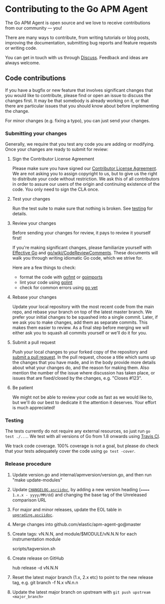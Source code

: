 # Contributing to the Go APM Agent

The Go APM Agent is open source and we love to receive contributions from our community — you!

There are many ways to contribute, from writing tutorials or blog posts, improving the
documentation, submitting bug reports and feature requests or writing code.

You can get in touch with us through [Discuss](https://discuss.elastic.co/c/apm).
Feedback and ideas are always welcome.

## Code contributions

If you have a bugfix or new feature that involves significant changes that you would like to
contribute, please find or open an issue to discuss the changes first. It may be that somebody
is already working on it, or that there are particular issues that you should know about before
implementing the change.

For minor changes (e.g. fixing a typo), you can just send your changes.

### Submitting your changes

Generally, we require that you test any code you are adding or modifying. Once your changes are
ready to submit for review:

1. Sign the Contributor License Agreement

    Please make sure you have signed our [Contributor License Agreement](https://www.elastic.co/contributor-agreement/).
    We are not asking you to assign copyright to us, but to give us the right to distribute
    your code without restriction. We ask this of all contributors in order to assure our
    users of the origin and continuing existence of the code. You only need to sign the CLA once.

2. Test your changes

    Run the test suite to make sure that nothing is broken.
    See [testing](#testing) for details.

3. Review your changes

    Before sending your changes for review, it pays to review it yourself first!

    If you're making significant changes, please familiarize yourself with [Effective Go](https://golang.org/doc/effective_go.html)
    and [go/wiki/CodeReviewComments](https://github.com/golang/go/wiki/CodeReviewComments).
    These documents will walk you through writing idiomatic Go code, which we strive for.

    Here are a few things to check:
    - format the code with [gofmt](https://golang.org/cmd/gofmt/) or [goimports](https://godoc.org/golang.org/x/tools/cmd/goimports)
    - lint your code using [golint](https://github.com/golang/lint)
    - check for common errors using [go vet](https://golang.org/cmd/vet/)

4. Rebase your changes

    Update your local repository with the most recent code from the main repo, and rebase your
    branch on top of the latest master branch.  We prefer your initial changes to be squashed
    into a single commit. Later, if we ask you to make changes, add them as separate commits.
    This makes them easier to review. As a final step before merging we will either ask you to
    squash all commits yourself or we'll do it for you.

5. Submit a pull request

    Push your local changes to your forked copy of the repository and [submit a pull request](https://help.github.com/articles/using-pull-requests).
    In the pull request, choose a title which sums up the changes that you have made, and in
    the body provide more details about what your changes do, and the reason for making them.
    Also mention the number of the issue where discussion has taken place, or issues that are
    fixed/closed by the changes, e.g. "Closes #123".

6. Be patient

    We might not be able to review your code as fast as we would like to, but we'll do our
    best to dedicate it the attention it deserves. Your effort is much appreciated!

### Testing

The tests currently do not require any external resources, so just run `go test ./...`.
We test with all versions of Go from 1.8 onwards using [Travis CI](https://travis-ci.org).

We track code coverage. 100% coverage is not a goal, but please do check that your tests
adequately cover the code using `go test -cover`.

### Release procedure

1. Update version.go and internal/apmversion/version.go, and then run "make update-modules"
1. Update [`CHANGELOG.asciidoc`](changelog.asciidoc), by adding a new version heading (`==== 1.x.x - yyyy/MM/dd`) and changing the base tag of the Unreleased comparison URL
1. For major and minor releases, update the EOL table in [`upgrading.asciidoc`](docs/upgrading.asciidoc).
1. Merge changes into github.com/elastic/apm-agent-go@master
1. Create tags: vN.N.N, and module/$MODULE/vN.N.N for each instrumentation module

	scripts/tagversion.sh

1. Create release on GitHub

	hub release -d vN.N.N

1. Reset the latest major branch (1.x, 2.x etc) to point to the new release tag, e.g. git branch -f N.x vN.n.n
1. Update the latest major branch on upstream with `git push upstream <major_branch>`
